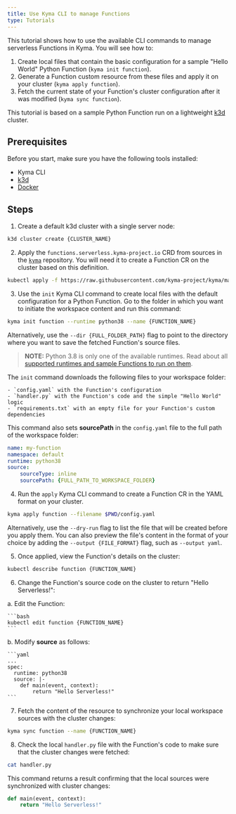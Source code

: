 ```yaml
---
title: Use Kyma CLI to manage Functions
type: Tutorials
---
```


This tutorial shows how to use the available CLI commands to manage serverless Functions in Kyma. You will see how to:

1. Create local files that contain the basic configuration for a sample "Hello World" Python Function (`kyma init function`).
2. Generate a Function custom resource from these files and apply it on your cluster (`kyma apply function`).
3. Fetch the current state of your Function's cluster configuration after it was modified (`kyma sync function`).

This tutorial is based on a sample Python Function run on a lightweight [k3d](https://k3d.io/) cluster.

## Prerequisites

Before you start, make sure you have the following tools installed:

- Kyma CLI
- [k3d](https://k3d.io/)
- [Docker](https://www.docker.com/)

## Steps

1. Create a default k3d cluster with a single server node:

  ```bash
  k3d cluster create {CLUSTER_NAME}
  ```

2. Apply the `functions.serverless.kyma-project.io` CRD from sources in the [`kyma`](https://github.com/kyma-project/kyma/tree/master/resources/cluster-essentials/files) repository. You will need it to create a Function CR on the cluster based on this definition.

  ```bash
  kubectl apply -f https://raw.githubusercontent.com/kyma-project/kyma/master/resources/cluster-essentials/files/functions.serverless.crd.yaml
  ```

3. Use the `init` Kyma CLI command to create local files with the default configuration for a Python Function. Go to the folder in which you want to initiate the workspace content and run this command:

  ```bash
  kyma init function --runtime python38 --name {FUNCTION_NAME}
  ```

  Alternatively, use the `--dir {FULL_FOLDER_PATH}` flag to point to the directory where you want to save the fetched Function's source files.

  > **NOTE:** Python 3.8 is only one of the available runtimes. Read about all [supported runtimes and sample Functions to run on them](https://kyma-project.io/docs/master/components/serverless/#details-runtimes).

  The `init` command downloads the following files to your workspace folder:

    - `config.yaml`	with the Function's configuration
    - `handler.py` with the Function's code and the simple "Hello World" logic
    - `requirements.txt` with an empty file for your Function's custom dependencies

  This command also sets **sourcePath** in the `config.yaml` file to the full path of the workspace folder:

  ```yaml
  name: my-function
  namespace: default
  runtime: python38
  source:
      sourceType: inline
      sourcePath: {FULL_PATH_TO_WORKSPACE_FOLDER}
  ```

4. Run the `apply` Kyma CLI command to create a Function CR in the YAML format on your cluster.

  ```bash
  kyma apply function --filename $PWD/config.yaml
  ```

  Alternatively, use the `--dry-run` flag to list the file that will be created before you apply them. You can also preview the file's content in the format of your choice by adding the `--output {FILE_FORMAT}` flag, such as `--output yaml`.

5. Once applied, view the Function's details on the cluster:

  ```bash
  kubectl describe function {FUNCTION_NAME}
  ```

6. Change the Function's source code on the cluster to return "Hello Serverless!":

  a. Edit the Function:

    ```bash
    kubectl edit function {FUNCTION_NAME}
    ```

  b. Modify **source** as follows:

    ```yaml
    ...
    spec:
      runtime: python38
      source: |-
        def main(event, context):
            return "Hello Serverless!"
    ```

7. Fetch the content of the resource to synchronize your local workspace sources with the cluster changes:

  ```bash
  kyma sync function --name {FUNCTION_NAME}
  ```

8. Check the local `handler.py` file with the Function's code to make sure that the cluster changes were fetched:

  ```bash
  cat handler.py
  ```

  This command returns a result confirming that the local sources were synchronized with cluster changes:

  ```py
  def main(event, context):
      return "Hello Serverless!"
  ```
